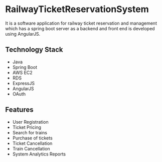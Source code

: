 # RailwayTicketReservationSystem
It is a software application for railway ticket reservation and management which has a spring boot server as a backend and front end is developed using AngularJS. 

## Technology Stack
* Java
* Spring Boot
* AWS EC2
* RDS
* ExpressJS
* AngularJS 
* OAuth

## Features
* User Registration
* Ticket Pricing
* Search for trains
* Purchase of tickets
* Ticket Cancellation
* Train Cancellation
* System Analytics Reports
